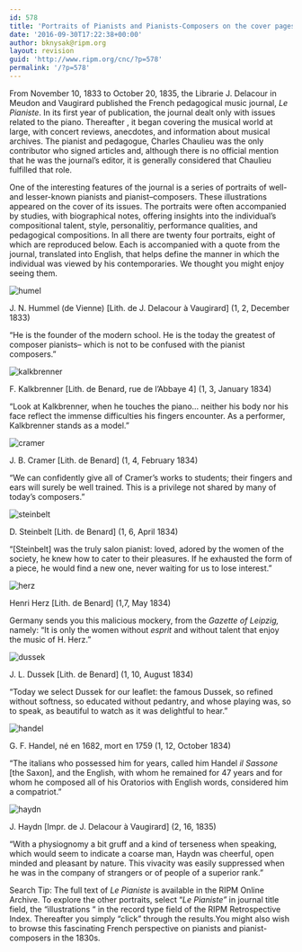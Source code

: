 ```yaml
---
id: 578
title: 'Portraits of Pianists and Pianists-Composers on the cover pages of <i>Le Pianiste</i> (1833-1835)'
date: '2016-09-30T17:22:38+00:00'
author: bknysak@ripm.org
layout: revision
guid: 'http://www.ripm.org/cnc/?p=578'
permalink: '/?p=578'
---
```


From November 10, 1833 to October 20, 1835, the Librarie J. Delacour in Meudon and Vaugirard published the French pedagogical music journal, *Le Pianiste*. In its first year of publication, the journal dealt only with issues related to the piano. Thereafter , it began covering the musical world at large, with concert reviews, anecdotes, and information about musical archives. The pianist and pedagogue, Charles Chaulieu was the only contributor who signed articles and, although there is no official mention that he was the journal’s editor, it is generally considered that Chaulieu fulfilled that role.

One of the interesting features of the journal is a series of portraits of well- and lesser-known pianists and pianist–composers. These illustrations appeared on the cover of its issues. The portraits were often accompanied by studies, with biographical notes, offering insights into the individual’s compositional talent, style, personalitiy, performance qualities, and pedagogical compositions. In all there are twenty four portraits, eight of which are reproduced below. Each is accompanied with a quote from the journal, translated into English, that helps define the manner in which the individual was viewed by his contemporaries. We thought you might enjoy seeing them.

![humel](http://www.ripm.org/cnc/wp-content/uploads/2016/09/Humel.jpg)

J. N. Hummel (de Vienne) \[Lith. de J. Delacour à Vaugirard\] (1, 2, December 1833)

“He is the founder of the modern school. He is the today the greatest of composer pianists– which is not to be confused with the pianist composers.”

![kalkbrenner](http://www.ripm.org/cnc/wp-content/uploads/2016/09/Kalkbrenner.jpg)

F. Kalkbrenner \[Lith. de Benard, rue de l’Abbaye 4\] (1, 3, January 1834)

“Look at Kalkbrenner, when he touches the piano… neither his body nor his face reflect the immense difficulties his fingers encounter. As a performer, Kalkbrenner stands as a model.”

![cramer](http://www.ripm.org/cnc/wp-content/uploads/2016/09/Cramer.jpg)

J. B. Cramer \[Lith. de Benard\] (1, 4, February 1834)

“We can confidently give all of Cramer’s works to students; their fingers and ears will surely be well trained. This is a privilege not shared by many of today’s composers.”

![steinbelt](http://www.ripm.org/cnc/wp-content/uploads/2016/09/Steinbelt.jpg)

D. Steinbelt \[Lith. de Benard\] (1, 6, April 1834)

“\[Steinbelt\] was the truly salon pianist: loved, adored by the women of the society, he knew how to cater to their pleasures. If he exhausted the form of a piece, he would find a new one, never waiting for us to lose interest.”

![herz](http://www.ripm.org/cnc/wp-content/uploads/2016/09/Herz.jpg)

Henri Herz \[Lith. de Benard\] (1,7, May 1834)

Germany sends you this malicious mockery, from the *Gazette of Leipzig,* namely: “It is only the women without *esprit* and without talent that enjoy the music of H. Herz.”

![dussek](http://www.ripm.org/cnc/wp-content/uploads/2016/09/Dussek.jpg)

J. L. Dussek \[Lith. de Benard\] (1, 10, August 1834)

“Today we select Dussek for our leaflet: the famous Dussek, so refined without softness, so educated without pedantry, and whose playing was, so to speak, as beautiful to watch as it was delightful to hear.”

![handel](http://www.ripm.org/cnc/wp-content/uploads/2016/09/Handel.jpg)

G. F. Handel, né en 1682, mort en 1759 (1, 12, October 1834)

“The italians who possessed him for years, called him Handel *il Sassone* \[the Saxon\], and the English, with whom he remained for 47 years and for whom he composed all of his Oratorios with English words, considered him a compatriot.”

![haydn](http://www.ripm.org/cnc/wp-content/uploads/2016/09/Haydn.jpg)

J. Haydn \[Impr. de J. Delacour à Vaugirard\] (2, 16, 1835)

“With a physiognomy a bit gruff and a kind of terseness when speaking, which would seem to indicate a coarse man, Haydn was cheerful, open minded and pleasant by nature. This vivacity was easily suppressed when he was in the company of strangers or of people of a superior rank.”

Search Tip: The full text of *Le Pianiste* is available in the RIPM Online Archive. To explore the other portraits, select “*Le Pianiste”* in journal title field, the “illustrations “ in the record type field of the RIPM Retrospective Index. Thereafter you simply “click” through the results.You might also wish to browse this fascinating French perspective on pianists and pianist-composers in the 1830s.